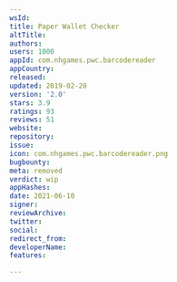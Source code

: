 ```yaml
---
wsId: 
title: Paper Wallet Checker
altTitle: 
authors: 
users: 1000
appId: com.nhgames.pwc.barcodereader
appCountry: 
released: 
updated: 2019-02-20
version: '2.0'
stars: 3.9
ratings: 93
reviews: 51
website: 
repository: 
issue: 
icon: com.nhgames.pwc.barcodereader.png
bugbounty: 
meta: removed
verdict: wip
appHashes: 
date: 2021-06-10
signer: 
reviewArchive: 
twitter: 
social: 
redirect_from: 
developerName: 
features: 

---
```


